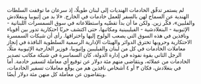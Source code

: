 لم يستمر تدفّق الخادمات الهنديات إلى لبنان طويلًا، إذ سرعان ما توقفت السلطات الهندية عن السماح لهن بالسفر للعمل خادمات في الخارج. «لا بد من إثيوبيا وبنغلادش والفلبين»، فكّر زين. ولكن ما أن بدأ تقصِّيه واستطلاعاته في سوق السمسرات اللبنانية - الإثيوبية - البنغلادشية - الفيليبينية ومكاتبها، حتى اكتشف حربًا احتكارية تدور بين أقوياء ونافذين في هذه السوق التي يصعب الولوج إليها واختراقها. رأى أن شبكات السمسرة الاحتكارية وحروبها تخترق الدوائر والهيئات الإدارية الرسمية السلطوية النافذة في إنجاز معاملات الخادمات في كل من لبنان والفيليبين وإثيوبيا، فوزير الخارجية الإثيوبية مثلًا، الرجل الثاني بقوة نفوذه في إدارة الدولة، كان السماسرة في شبكة مكاتب تصدير الخادمات من عملائه، ويتقاضى منهم مئة دولار عن توقيع أي معاملة لتسفير خادمة. أما في بنغلادش، فكان ٣ أو ٤ أشخاص نافذين هم من يوقِّع معاملات تسفير الخادمات، ويتقاضون عن معاملة كل منهن مئة دولار أيضًا.
